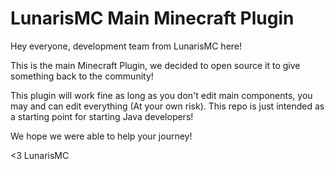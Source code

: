 # LunarisMC Main Minecraft Plugin

Hey everyone, development team from LunarisMC here!

This is the main Minecraft Plugin, we decided to open source it to give something back to the community! 

This plugin will work fine as long as you don't edit main components, you may and can edit everything (At your own risk). This repo is just intended as a starting point for starting Java developers! 

We hope we were able to help your journey!



<3 LunarisMC

